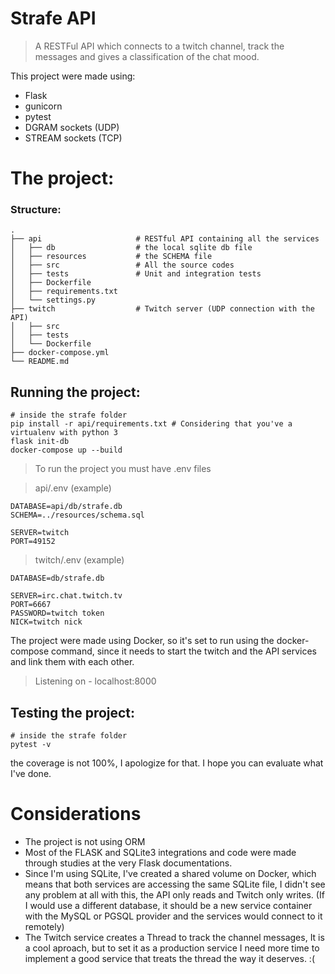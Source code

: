 # Strafe API
> A RESTFul API which connects to a twitch channel, track the messages and gives a classification of the chat mood.

This project were made using:
- Flask
- gunicorn
- pytest
- DGRAM sockets (UDP)
- STREAM sockets (TCP)

# The project:

### Structure:

```
.
├── api                     # RESTful API containing all the services
│   ├── db                  # the local sqlite db file
│   ├── resources           # the SCHEMA file
│   ├── src                 # All the source codes
│   ├── tests               # Unit and integration tests
│   ├── Dockerfile        
│   ├── requirements.txt    
│   └── settings.py
├── twitch                  # Twitch server (UDP connection with the API) 
│   ├── src                 
│   ├── tests
│   └── Dockerfile
├── docker-compose.yml
└── README.md
```

## Running the project:

```
# inside the strafe folder
pip install -r api/requirements.txt # Considering that you've a virtualenv with python 3
flask init-db
docker-compose up --build
```

> To run the project you must have .env files

> api/.env (example)
```
DATABASE=api/db/strafe.db
SCHEMA=../resources/schema.sql

SERVER=twitch
PORT=49152
```
> twitch/.env (example)
```
DATABASE=db/strafe.db

SERVER=irc.chat.twitch.tv
PORT=6667
PASSWORD=twitch token
NICK=twitch nick
```

The project were made using Docker, so it's set to run using the docker-compose command, since it needs to start the twitch and the API services and link them with each other.

> Listening on - localhost:8000


## Testing the project:

```
# inside the strafe folder
pytest -v
```

the coverage is not 100%, I apologize for that.
I hope you can evaluate what I've done.



# Considerations

- The project is not using ORM
- Most of the FLASK and SQLite3 integrations and code were made through studies at the very Flask documentations.
- Since I'm using SQLite, I've created a shared volume on Docker, which means that both services are accessing the same SQLite file, I didn't see any problem at all with this, the API only reads and Twitch only writes. (If I would use a different database, it should be a new service container with the MySQL or PGSQL provider and the services would connect to it remotely)
- The Twitch service creates a Thread to track the channel messages, It is a cool aproach, but to set it as a production service I need more time to implement a good service that treats the thread the way it deserves. :(
